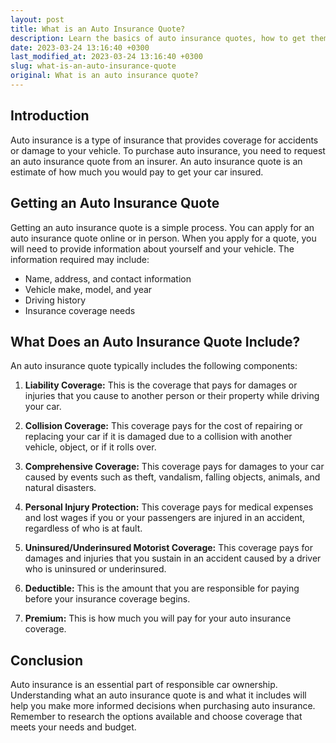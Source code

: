 ```yaml
---
layout: post
title: What is an Auto Insurance Quote?
description: Learn the basics of auto insurance quotes, how to get them, and what they include to make more informed decisions.
date: 2023-03-24 13:16:40 +0300
last_modified_at: 2023-03-24 13:16:40 +0300
slug: what-is-an-auto-insurance-quote
original: What is an auto insurance quote?
---
```

## Introduction

Auto insurance is a type of insurance that provides coverage for accidents or damage to your vehicle. To purchase auto insurance, you need to request an auto insurance quote from an insurer. An auto insurance quote is an estimate of how much you would pay to get your car insured. 

## Getting an Auto Insurance Quote

Getting an auto insurance quote is a simple process. You can apply for an auto insurance quote online or in person. When you apply for a quote, you will need to provide information about yourself and your vehicle. The information required may include:

- Name, address, and contact information
- Vehicle make, model, and year
- Driving history
- Insurance coverage needs

## What Does an Auto Insurance Quote Include?

An auto insurance quote typically includes the following components:

1. **Liability Coverage:** This is the coverage that pays for damages or injuries that you cause to another person or their property while driving your car.

2. **Collision Coverage:** This coverage pays for the cost of repairing or replacing your car if it is damaged due to a collision with another vehicle, object, or if it rolls over.

3. **Comprehensive Coverage:** This coverage pays for damages to your car caused by events such as theft, vandalism, falling objects, animals, and natural disasters.

4. **Personal Injury Protection:** This coverage pays for medical expenses and lost wages if you or your passengers are injured in an accident, regardless of who is at fault.

5. **Uninsured/Underinsured Motorist Coverage:** This coverage pays for damages and injuries that you sustain in an accident caused by a driver who is uninsured or underinsured.

6. **Deductible:** This is the amount that you are responsible for paying before your insurance coverage begins.

7. **Premium:** This is how much you will pay for your auto insurance coverage.

## Conclusion

Auto insurance is an essential part of responsible car ownership. Understanding what an auto insurance quote is and what it includes will help you make more informed decisions when purchasing auto insurance. Remember to research the options available and choose coverage that meets your needs and budget.